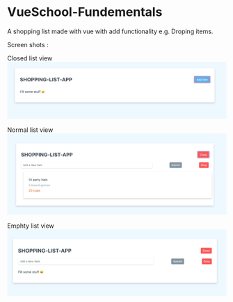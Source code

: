 # VueSchool-Fundementals
 A shopping list made with vue with add functionality e.g. Droping items.

Screen shots :
 
Closed list view 
![Screenshot](Pictures/Clolist.png)

Normal list view 
![Screenshot](Pictures/Norlist.png)


Emphty list view
![Screenshot](Pictures/Emplist.png)
